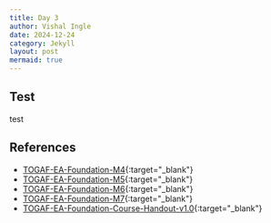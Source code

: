 ```yaml
---
title: Day 3
author: Vishal Ingle
date: 2024-12-24
category: Jekyll
layout: post
mermaid: true
---
```


## Test

test

## References

- [TOGAF-EA-Foundation-M4](../assets/gitbook/pdfs/M4.pdf){:target="_blank"}
- [TOGAF-EA-Foundation-M5](../assets/gitbook/pdfs/M5.pdf){:target="_blank"}
- [TOGAF-EA-Foundation-M6](../assets/gitbook/pdfs/M6.pdf){:target="_blank"}
- [TOGAF-EA-Foundation-M7](../assets/gitbook/pdfs/M7.pdf){:target="_blank"}
- [TOGAF-EA-Foundation-Course-Handout-v1.0](../assets/gitbook/pdfs/Foundation.pdf){:target="_blank"}
